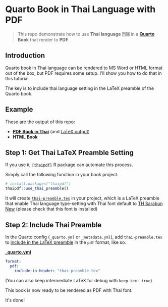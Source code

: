 # Quarto Book in Thai Language with PDF

> This repo demonstrate how to use **Thai language 🇹🇭** in a **[Quarto](https://quarto.org) Book** that render to **PDF**. 

## Introduction

Quarto book in Thai language can be rendered to MS Word or HTML format out of the box, but PDF requires some setup. I'll show you how to do that in this tutorial.

The key is to include thai language setting in the LaTeX preamble of the Quarto book.

## Example

These are the output of this repo: 

-   [**PDF Book in Thai**](./docs/Quarto-Book-ภาษาไทย.pdf) (and [LaTeX output](Quarto-Book-ภาษาไทย.tex))
-   **HTML Book**


## Step 1: Get Thai LaTeX Preamble Setting

If you use `R`, [`{thaipdf}`](https://lightbridge-ks.github.io/thaipdf/) R package can automate this process.

Simply call the following function in your book project.

```r
# install.packages("thaipdf")
thaipdf::use_thai_preamble()
```

It will create [`thai-preamble.tex`](thai-preamble.tex) in your project, which is a LaTeX preamble that enable Thai language type-setting with Thai font default to [TH Sarabun New](https://www.f0nt.com/release/th-sarabun-new/) (please check that this font is installed)



## Step 2: Include Thai Preamble

In the Quarto config (`_quarto.yml` or `_metadata.yml`), add `thai-preamble.tex` to [include in the LaTeX preamble](https://quarto.org/docs/output-formats/pdf-basics.html#latex-includes) in the `pdf` format, like so.

[**_quarto.yml**](./_quarto.yml)

```yml
format:
  pdf:
    include-in-header: "thai-preamble.tex"
```

(You can also keep intermediate LaTeX for debug with `keep-tex: true`)

This book is now ready to be rendered as PDF with Thai font.

It's done!






